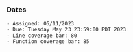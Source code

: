 ### Dates

    - Assigned: 05/11/2023
    - Due: Tuesday May 23 23:59:00 PDT 2023
    - Line coverage bar: 80
    - Function coverage bar: 85
